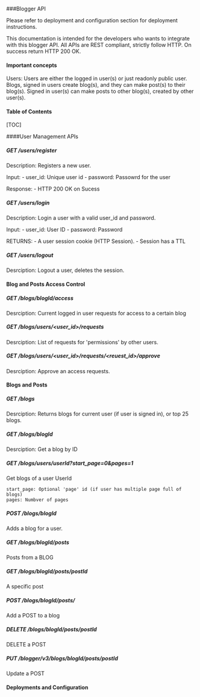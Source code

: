 ###Blogger API

Please refer to deployment and configuration section for deployment instructions.

This documentation is intended for the developers who wants to integrate with this blogger API. All APIs are REST compliant, strictly follow HTTP. On success return HTTP 200 OK.

#### Important concepts
Users: Users are either the logged in user(s) or just readonly public user.
Blogs, signed in users create blog(s), and they can make post(s) to their blog(s). Signed in user(s) can make posts to other blog(s), created by other user(s). 

#### Table of Contents
[TOC]

####User Management APIs

##### GET /users/register
Description: Registers a new user.

Input:
	-	user_id: Unique user id
	-	password: Passowrd for the user

Response:
	-	HTTP 200 OK on Sucess

##### GET /users/login
Description: Login a user with a valid user_id and password.

Input:
	-	user_id: User ID
	-	password: Password

 RETURNS:
	-	A user session cookie (HTTP Session).
	-	 Session has a TTL

##### GET /users/logout
Desrciption: Logout a user, deletes the session.

#### Blog and Posts Access Control

##### GET /blogs/blogId/access

Desrciption: Current logged in user requests for access to a certain blog

##### GET /blogs/users/<user_id>/requests

Desrciption: List of requests for 'permissions' by other users.

##### GET /blogs/users/<user_id>/requests/<reuest_id>/approve

Desrciption: Approve an access requests.

#### Blogs and Posts

##### GET /blogs

Desrciption: Returns blogs for current user (if user is signed in), or top 25 blogs.


##### GET /blogs/blogId

Desrciption: Get a blog by ID


##### GET /blogs/users/userId?start_page=0&pages=1

Get blogs of a user UserId

    start_page: Optional 'page' id (if user has multiple page full of blogs)
	pages: Numbver of pages 

##### POST /blogs/blogId

Adds a blog for a user.


 ##### GET /blogs/blogId/posts
Posts from a BLOG

 ##### GET /blogs/blogId/posts/postId
A specific post

##### POST /blogs/blogId/posts/
Add a POST to a blog

##### DELETE /blogs/blogId/posts/postId
DELETE a POST

##### PUT /blogger/v3/blogs/blogId/posts/postId
Update a POST

#### Deployments and Configuration



